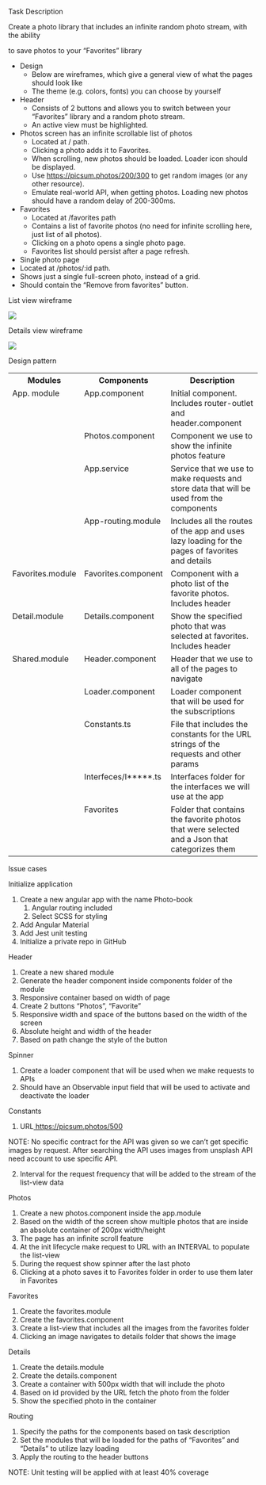 Task Description 

Create a photo library that includes an infinite random photo stream, with the ability 

to save photos to your “Favorites” library 

- Design 
  - Below are wireframes, which give a general view of what the pages should look like 
  - The theme (e.g. colors, fonts) you can choose by yourself 
- Header 
  - Consists of 2 buttons and allows you to switch between your “Favorites” library and a random photo stream. 
  - An active view must be highlighted. 
- Photos screen has an infinite scrollable list of photos 
  - Located at / path. 
  - Clicking a photo adds it to Favorites. 
  - When scrolling, new photos should be loaded. Loader icon should be displayed. 
  - Use https://picsum.photos/200/300 to get random images (or any other resource). 
  - Emulate real-world API, when getting photos. Loading new photos should have a random delay of 200-300ms. 
- Favorites 
  - Located at /favorites path 
  - Contains a list of favorite photos (no need for infinite scrolling here, just list of all photos). 
  - Clicking on a photo opens a single photo page. 
  - Favorites list should persist after a page refresh. 
- Single photo page 
- Located at /photos/:id path. 
- Shows just a single full-screen photo, instead of a grid. 
- Should contain the “Remove from favorites” button. 

List view wireframe 

![](Aspose.Words.47f5d950-716c-4f0c-b2d1-36ddab3575b3.001.jpeg)

Details view wireframe 

![](Aspose.Words.47f5d950-716c-4f0c-b2d1-36ddab3575b3.002.jpeg)

Design pattern 



<table><tr><th colspan="1" valign="bottom">Modules </th><th colspan="1" valign="bottom">Components </th><th colspan="1" valign="bottom">Description </th></tr>
<tr><td colspan="1" rowspan="4" valign="top">App. module </td><td colspan="1" valign="top">App.component </td><td colspan="1" valign="top">Initial component. Includes router-outlet and header.component </td></tr>
<tr><td colspan="1" valign="top">Photos.component </td><td colspan="1" valign="top">Component we use to show the infinite photos feature </td></tr>
<tr><td colspan="1" valign="top">App.service </td><td colspan="1" valign="top">Service that we use to make requests and store data that will be used from the components </td></tr>
<tr><td colspan="1" valign="top">App-routing.module </td><td colspan="1" valign="top">Includes all the routes of the app and uses lazy loading for the pages of favorites and details </td></tr>
<tr><td colspan="1" valign="top">Favorites.module </td><td colspan="1" valign="top">Favorites.component </td><td colspan="1">Component with a photo list of the favorite photos. Includes header </td></tr>
<tr><td colspan="1" valign="top">Detail.module </td><td colspan="1" valign="top">Details.component </td><td colspan="1">Show the specified photo that was selected at favorites. Includes header </td></tr>
<tr><td colspan="1" rowspan="5" valign="top">Shared.module </td><td colspan="1" valign="top">Header.component </td><td colspan="1" valign="top">Header that we use to all of the pages to navigate </td></tr>
<tr><td colspan="1" valign="top">Loader.component </td><td colspan="1" valign="top">Loader component that will be used for the subscriptions </td></tr>
<tr><td colspan="1" valign="top">Constants.ts </td><td colspan="1">File that includes the constants for the URL strings of the requests and other params </td></tr>
<tr><td colspan="1" valign="top">Interfeces/I*****.ts </td><td colspan="1" valign="top">Interfaces folder for the interfaces we will use at the app </td></tr>
<tr><td colspan="1" valign="top">Favorites </td><td colspan="1">Folder that contains the favorite photos that were selected and a Json that categorizes them </td></tr>
</table>

Issue cases 

Initialize application 

1. Create a new angular app with the name Photo-book 
   1. Angular routing included 
   1. Select SCSS for styling 
1. Add Angular Material 
1. Add Jest unit testing 
1. Initialize a private repo in GitHub 

Header 

1. Create a new shared module 
1. Generate the header component inside components folder of the module 
1. Responsive container based on width of page 
1. Create 2 buttons “Photos”, “Favorite” 
1. Responsive width and space of the buttons based on the width of the screen 
1. Absolute height and width of the header 
1. Based on path change the style of the button 

Spinner 

1. Create a loader component that will be used when we make requests to APIs 
1. Should have an Observable input field that will be used to activate and deactivate the loader 

Constants 

1. URL[ https://picsum.photos/500 ](https://picsum.photos/500)

NOTE: No specific contract for the API was given so we can’t get specific images by request. After searching the API uses images from unsplash API need account to use specific API. 

2. Interval for the request frequency that will be added to the stream of the list-view data 

Photos 

1. Create a new photos.component inside the app.module 
1. Based on the width of the screen show multiple photos that are inside an absolute container of 200px width/height 
1. The page has an infinite scroll feature 
1. At the init lifecycle make request to URL with an INTERVAL to populate the list-view 
1. During the request show spinner after the last photo 
1. Clicking at a photo saves it to Favorites folder in order to use them later in Favorites 

Favorites 

1. Create the favorites.module 
1. Create the favorites.component 
1. Create a list-view that includes all the images from the favorites folder 
1. Clicking an image navigates to details folder that shows the image 

Details 

1. Create the details.module 
1. Create the details.component 
1. Create a container with 500px width that will include the photo 
1. Based on id provided by the URL fetch the photo from the folder 
1. Show the specified photo in the container 

Routing 

1. Specify the paths for the components based on task description 
1. Set the modules that will be loaded for the paths of “Favorites” and “Details” to utilize lazy loading 
1. Apply the routing to the header buttons 

NOTE: Unit testing will be applied with at least 40% coverage 
